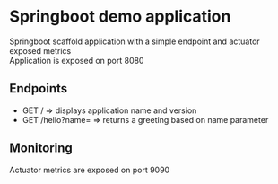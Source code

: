 # Springboot demo application

Springboot scaffold application with a simple endpoint and actuator exposed metrics  
Application is exposed on port 8080

## Endpoints

* GET / => displays application name and version
* GET /hello?name=<any name> => returns a greeting based on name parameter

## Monitoring

Actuator metrics are exposed on port 9090